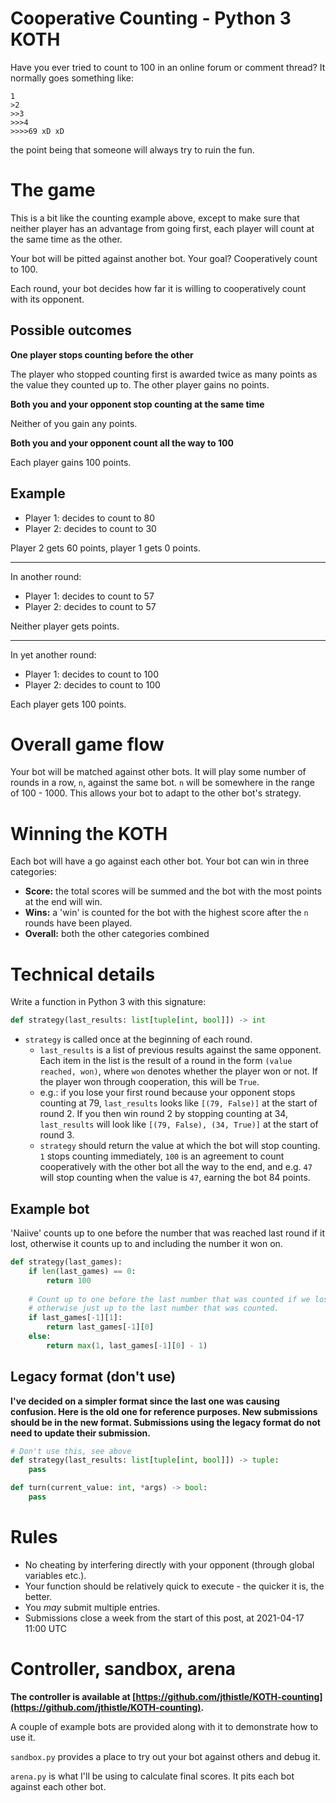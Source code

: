 # Cooperative Counting - Python 3 KOTH

Have you ever tried to count to 100 in an online forum or comment thread? It normally goes something like:

```
1
>2
>>3
>>>4
>>>>69 xD xD
```

the point being that someone will always try to ruin the fun.

# The game

This is a bit like the counting example above, except to make sure that neither player has an advantage
from going first, each player will count at the same time as the other.

Your bot will be pitted against another bot. Your goal? Cooperatively count to 100.

Each round, your bot decides how far it is willing to cooperatively count with its opponent.

## Possible outcomes

**One player stops counting before the other**

The player who stopped counting first is awarded twice as many points as the value they counted up to. The other player gains no points.

**Both you and your opponent stop counting at the same time**

Neither of you gain any points.

**Both you and your opponent count all the way to 100**

Each player gains 100 points.

## Example

- Player 1: decides to count to 80
- Player 2: decides to count to 30

Player 2 gets 60 points, player 1 gets 0 points.

-----

In another round:

- Player 1: decides to count to 57
- Player 2: decides to count to 57

Neither player gets points.

-----

In yet another round:

- Player 1: decides to count to 100
- Player 2: decides to count to 100

Each player gets 100 points.

# Overall game flow

Your bot will be matched against other bots. It will play some number of rounds in a row, `n`, against the same bot.
`n` will be somewhere in the range of 100 - 1000. This allows your bot to adapt to the other bot's strategy.

# Winning the KOTH

Each bot will have a go against each other bot. Your bot can win in three categories:

- **Score:** the total scores will be summed and the bot with the most points at the end will win.
- **Wins:** a 'win' is counted for the bot with the highest score after the `n` rounds have been played.
- **Overall:** both the other categories combined

# Technical details


Write a function in Python 3 with this signature:

```py
def strategy(last_results: list[tuple[int, bool]]) -> int
```

- `strategy` is called once at the beginning of each round. 
  - `last_results` is a list of previous results against the same opponent. Each item in the list is the result of a round in the form `(value reached, won)`, where `won` denotes whether the player
won or not. If the player won through cooperation, this will be `True`.
  - e.g.: if you lose your first round because your opponent stops counting at 79, `last_results` looks like `[(79, False)]` at the start of round 2. If you then win round 2 by stopping counting at 34, `last_results` will look like `[(79, False), (34, True)]` at the start of round 3.
  - `strategy` should return the value at which the bot will stop counting. `1` stops counting immediately, `100` is an agreement to count cooperatively with the other bot all the way to the end, and e.g. `47` will stop counting when the value is `47`, earning the bot 84 points.

## Example bot

'Naiive' counts up to one before the number that was reached last round if it lost, otherwise it counts up to and including the number it won on.

```py
def strategy(last_games):
    if len(last_games) == 0:
        return 100
    
    # Count up to one before the last number that was counted if we lost,
    # otherwise just up to the last number that was counted.
    if last_games[-1][1]:
        return last_games[-1][0]
    else:
        return max(1, last_games[-1][0] - 1)
```

## Legacy format (don't use)

**I've decided on a simpler format since the last one was causing confusion. Here is the old one for reference purposes. New submissions should be in the new format. Submissions using the legacy format do not need to update their submission.**

```py
# Don't use this, see above
def strategy(last_results: list[tuple[int, bool]]) -> tuple:
    pass

def turn(current_value: int, *args) -> bool:
    pass
```

# Rules

- No cheating by interfering directly with your opponent (through global variables etc.).
- Your function should be relatively quick to execute - the quicker it is, the better.
- You *may* submit multiple entries.
- Submissions close a week from the start of this post, at 2021-04-17 11:00 UTC

# Controller, sandbox, arena

**The controller is available at [https://github.com/jthistle/KOTH-counting](https://github.com/jthistle/KOTH-counting).**

A couple of example bots are provided along with it to demonstrate how to use it.

`sandbox.py` provides a place to try out your bot against others and debug it.

`arena.py` is what I'll be using to calculate final scores. It pits each bot against each other bot.
